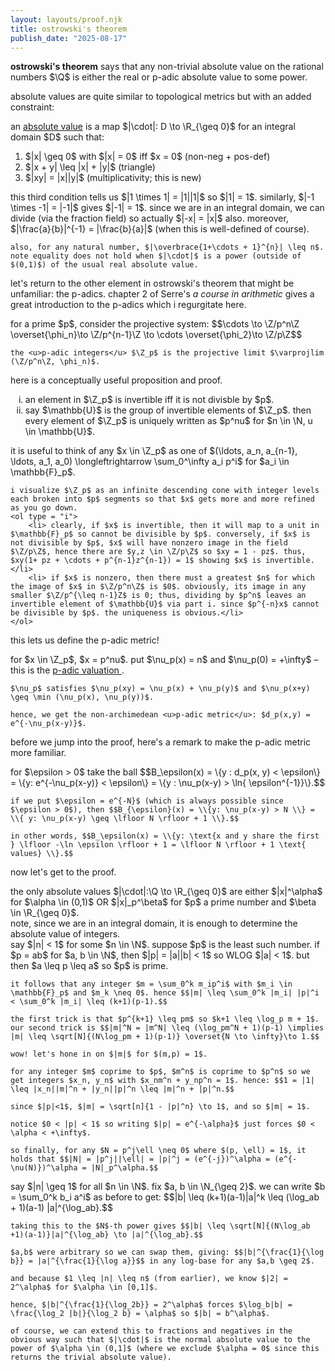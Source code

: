 ```yaml
---
layout: layouts/proof.njk
title: ostrowski's theorem
publish_date: "2025-08-17"
---
```


<b>ostrowski's theorem</b> says that any non-trivial absolute value on the rational numbers $\Q$ is either the real or p-adic absolute value to some power.

absolute values are quite similar to topological metrics but with an added constraint:

<div class="subthm-box" type = "def" name = "absolute value">
    an <u>absolute value</u> is a map $|\cdot|: D \to \R_{\geq 0}$ for an integral domain $D$ such that:
    <ol>
        <li> $|x| \geq 0$ with $|x| = 0$ iff $x = 0$ (non-neg + pos-def) </li>
        <li> $|x + y| \leq |x| + |y|$ (triangle) </li>
        <li> $|xy| = |x||y|$ (multiplicativity; this is new) </li>
    </ol>
</div>

<div class="subthm-box" type = "rmk">
    this third condition tells us $|1 \times 1| = |1||1|$ so $|1| = 1$. similarly, $|-1 \times -1| = |-1|$ gives $|-1| = 1$. since we are in an integral domain, we can divide (via the fraction field) so actually $|-x| = |x|$ also. moreover, $|\frac{a}{b}|^{-1} = |\frac{b}{a}|$ (when this is well-defined of course).

    also, for any natural number, $|\overbrace{1+\cdots + 1}^{n}| \leq n$. note equality does not hold when $|\cdot|$ is a power (outside of $(0,1)$) of the usual real absolute value.

</div>

let's return to the other element in ostrowski's theorem that might be unfamiliar: the p-adics. chapter 2 of Serre's <i> a course in arithmetic </i> gives a great introduction to the p-adics which i regurgitate here.

<div class="subthm-box" type = "def" name = "p-adic integers">
    for a prime $p$, consider the projective system: $$\cdots \to \Z/p^n\Z \overset{\phi_n}\to \Z/p^{n-1}\Z \to \cdots \overset{\phi_2}\to \Z/p\Z$$

    the <u>p-adic integers</u> $\Z_p$ is the projective limit $\varprojlim (\Z/p^n\Z, \phi_n)$.
</div>

here is a conceptually useful proposition and proof.

<div class = "subthm-box" type = "prop">
    <ol type = "i">
        <li> an element in $\Z_p$ is invertible iff it is not divisble by $p$. </li>
        <li> say $\mathbb{U}$ is the group of invertible elements of $\Z_p$. then every element of $\Z_p$ is uniquely written as $p^nu$ for $n \in \N, u \in \mathbb{U}$. </li>
    </ol>
</div>

<div class = "subthm-box" type = "proof">
    it is useful to think of any $x \in \Z_p$ as one of $(\ldots, a_n, a_{n-1}, \ldots, a_1, a_0) \longleftrightarrow \sum_0^\infty a_i p^i$ for $a_i \in \mathbb{F}_p$.
    
    i visualize $\Z_p$ as an infinite descending cone with integer levels each broken into $p$ segments so that $x$ gets more and more refined as you go down.
    <ol type = "i">
        <li> clearly, if $x$ is invertible, then it will map to a unit in $\mathbb{F}_p$ so cannot be divisible by $p$. conversely, if $x$ is not divisible by $p$, $x$ will have nonzero image in the field $\Z/p\Z$, hence there are $y,z \in \Z/p\Z$ so $xy = 1 - pz$. thus, $xy(1+ pz + \cdots + p^{n-1}z^{n-1}) = 1$ showing $x$ is invertible.</li>
        <li> if $x$ is nonzero, then there must a greatest $n$ for which the image of $x$ in $\Z/p^n\Z$ is $0$. obviously, its image in any smaller $\Z/p^{\leq n-1}Z$ is 0; thus, dividing by $p^n$ leaves an invertible element of $\mathbb{U}$ via part i. since $p^{-n}x$ cannot be divisible by $p$. the uniqueness is obvious.</li>
    </ol>
</div>

this lets us define the p-adic metric!

<div class = "subthm-box" type = "def" name ="p-adic valuation and metric">
    for $x \in \Z_p$, $x = p^nu$. put $\nu_p(x) = n$ and $\nu_p(0) = +\infty$ – this is the <u> p-adic valuation </u>.

    $\nu_p$ satisfies $\nu_p(xy) = \nu_p(x) + \nu_p(y)$ and $\nu_p(x+y) \geq \min (\nu_p(x), \nu_p(y))$.

    hence, we get the non-archimedean <u>p-adic metric</u>: $d_p(x,y) = e^{-\nu_p(x-y)}$.
</div>

before we jump into the proof, here's a remark to make the p-adic metric more familiar.

<div class = "subthm-box" type = "rmk">    
    for $\epsilon > 0$ take the ball $$B_\epsilon(x) = \{y : d_p(x, y) < \epsilon\} = \{y: e^{-\nu_p(x-y)} < \epsilon\} = \{y : \nu_p(x-y) > \ln{ \epsilon^{-1}}\}.$$

    if we put $\epsilon = e^{-N}$ (which is always possible since $\epsilon > 0$), then $$B_{\epsilon}(x) = \\{y: \nu_p(x-y) > N \\} = \\{ y: \nu_p(x-y) \geq \lfloor N \rfloor + 1 \\}.$$
    
    in other words, $$B_\epsilon(x) = \\{y: \text{x and y share the first } \lfloor -\ln \epsilon \rfloor + 1 = \lfloor N \rfloor + 1 \text{ values} \\}.$$

</div>

now let's get to the proof.

<div class="thm-box" name = "ostrowski">
    the only absolute values $|\cdot|:\Q \to \R_{\geq 0}$ are either $|x|^\alpha$ for $\alpha \in (0,1)$ OR $|x|_p^\beta$ for $p$ a prime number and $\beta \in \R_{\geq 0}$.
</div>

<div class = "subthm-box" type = "rmk">
    note, since we are in an integral domain, it is enough to determine the absolute value of integers.
</div>

<div class="subthm-box" type = "proof" name = "case 1">
    say $|n| < 1$ for some $n \in \N$. suppose $p$ is the least such number. if $p = ab$ for $a, b \in \N$, then $|p| = |a||b| < 1$ so WLOG $|a| < 1$. but then $a \leq p \leq a$ so $p$ is prime. 

    it follows that any integer $m = \sum_0^k m_ip^i$ with $m_i \in \mathbb{F}_p$ and $m_k \neq 0$. hence $$|m| \leq \sum_0^k |m_i| |p|^i < \sum_0^k |m_i| \leq (k+1)(p-1).$$

    the first trick is that $p^{k+1} \leq pm$ so $k+1 \leq \log_p m + 1$. our second trick is $$|m|^N = |m^N| \leq (\log_pm^N + 1)(p-1) \implies |m| \leq \sqrt[N]{(N\log_pm + 1)(p-1)} \overset{N \to \infty}\to 1.$$

    wow! let's hone in on $|m|$ for $(m,p) = 1$.

    for any integer $m$ coprime to $p$, $m^n$ is coprime to $p^n$ so we get integers $x_n, y_n$ with $x_nm^n + y_np^n = 1$. hence: $$1 = |1| \leq |x_n||m|^n + |y_n||p|^n \leq |m|^n + |p|^n.$$

    since $|p|<1$, $|m| = \sqrt[n]{1 - |p|^n} \to 1$, and so $|m| = 1$.

    notice $0 < |p| < 1$ so writing $|p| = e^{-\alpha}$ just forces $0 < \alpha < +\infty$.

    so finally, for any $N = p^j\ell \neq 0$ where $(p, \ell) = 1$, it holds that $$|N| = |p^j||\ell| = |p|^j = (e^{-j})^\alpha = (e^{-\nu(N)})^\alpha = |N|_p^\alpha.$$
</div>

<div class="subthm-box" type = "proof" name = "case 2">
    say $|n| \geq 1$ for all $n \in \N$. fix $a, b \in \N_{\geq 2}$. we can write $b = \sum_0^k b_i a^i$ as before to get: $$|b| \leq (k+1)(a-1)|a|^k \leq (\log_ab + 1)(a-1) |a|^{\log_ab}.$$

    taking this to the $N$-th power gives $$|b| \leq \sqrt[N]{(N\log_ab +1)(a-1)}|a|^{\log_ab} \to |a|^{\log_ab}.$$

    $a,b$ were arbitrary so we can swap them, giving: $$|b|^{\frac{1}{\log b}} = |a|^{\frac{1}{\log a}}$$ in any log-base for any $a,b \geq 2$.

    and because $1 \leq |n| \leq n$ (from earlier), we know $|2| = 2^\alpha$ for $\alpha \in [0,1]$. 
    
    hence, $|b|^{\frac{1}{\log_2b}} = 2^\alpha$ forces $\log_b|b| = \frac{\log_2 |b|}{\log_2 b} = \alpha$ so $|b| = b^\alpha$.

    of course, we can extend this to fractions and negatives in the obvious way such that $|\cdot|$ is the normal absolute value to the power of $\alpha \in (0,1]$ (where we exclude $\alpha = 0$ since this returns the trivial absolute value).
</div>